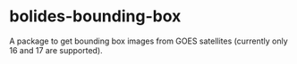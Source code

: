 # bolides-bounding-box
A package to get bounding box images from GOES satellites (currently only 16 and 17 are supported).
